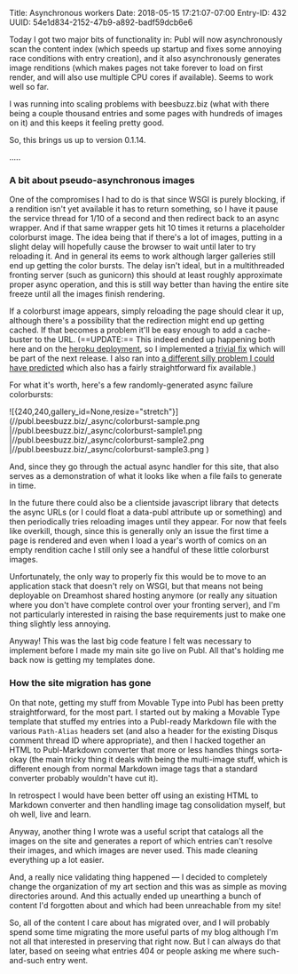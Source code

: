 Title: Asynchronous workers
Date: 2018-05-15 17:21:07-07:00
Entry-ID: 432
UUID: 54e1d834-2152-47b9-a892-badf59dcb6e6

Today I got two major bits of functionality in: Publ will now asynchronously scan the content index (which speeds up startup and fixes some annoying race conditions with entry creation), and it also asynchronously generates image renditions (which makes pages not take forever to load on first render, and will also use multiple CPU cores if available). Seems to work well so far.

I was running into scaling problems with beesbuzz.biz (what with there being a couple thousand entries and some pages with hundreds of images on it) and this keeps it feeling pretty good.

So, this brings us up to version 0.1.14.

.....

### A bit about pseudo-asynchronous images

One of the compromises I had to do is that since WSGI is purely blocking, if a rendition isn't yet available it has to return something, so I have it pause the service thread for 1/10 of a second and then redirect back to an async wrapper. And if that same wrapper gets hit 10 times it returns a placeholder colorburst image. The idea being that if there's a lot of images, putting in a slight delay will hopefully cause the browser to wait until later to try reloading it. And in general its eems to work although larger galleries still end up getting the color bursts. The delay isn't ideal, but in a multithreaded fronting server (such as gunicorn) this should at least roughly approximate proper async operation, and this is still way better than having the entire site freeze until all the images finish rendering.

If a colorburst image appears, simply reloading the page should clear it up, although there's a possibility that the redirection might end up getting cached. If that becomes a problem it'll be easy enough to add a cache-buster to the URL. (==UPDATE:== This indeed ended up happening both here and on the [heroku deployment](http://publ.herokuapp.com), so I implemented a [trivial fix](https://github.com/fluffy-critter/Publ/pull/86) which will be part of the next release. I also ran into [a different silly problem I could have predicted](https://github.com/fluffy-critter/Publ/issues/84) which also has a fairly straightforward fix available.)

For what it's worth, here's a few randomly-generated async failure colorbursts:

![{240,240,gallery_id=None,resize="stretch"}](//publ.beesbuzz.biz/_async/colorburst-sample.png
|//publ.beesbuzz.biz/_async/colorburst-sample1.png
|//publ.beesbuzz.biz/_async/colorburst-sample2.png
|//publ.beesbuzz.biz/_async/colorburst-sample3.png
)

And, since they go through the actual async handler for this site, that also serves as a demonstration of what it looks like when a file fails to generate in time.

In the future there could also be a clientside javascript library that detects the async URLs (or I could float a data-publ attribute up or something) and then periodically tries reloading images until they appear. For now that feels like overkill, though, since this is generally only an issue the first time a page is rendered and even when I load a year's worth of comics on an empty rendition cache I still only see a handful of these little colorburst images.

Unfortunately, the only way to properly fix this would be to move to an application stack that doesn't rely on WSGI, but that means not being deployable on Dreamhost shared hosting anymore (or really any situation where you don't have complete control over your fronting server), and I'm not particularly interested in raising the base requirements just to make one thing slightly less annoying.

Anyway! This was the last big code feature I felt was necessary to implement before I made my main site go live on Publ. All that's holding me back now is getting my templates done.

### How the site migration has gone

On that note, getting my stuff from Movable Type into Publ has been pretty straightforward, for the most part. I started out by making a Movable Type template that stuffed my entries into a Publ-ready Markdown file with the various `Path-Alias` headers set (and also a header for the existing Disqus comment thread ID where appropriate), and then I hacked together an HTML to Publ-Markdown converter that more or less handles things sorta-okay (the main tricky thing it deals with being the multi-image stuff, which is different enough from normal Markdown image tags that a standard converter probably wouldn't have cut it).

In retrospect I would have been better off using an existing HTML to Markdown converter and then handling image tag consolidation myself, but oh well, live and learn.

Anyway, another thing I wrote was a useful script that catalogs all the images on the site and generates a report of which entries can't resolve their images, and which images are never used. This made cleaning everything up a lot easier.

And, a really nice validating thing happened — I decided to completely change the organization of my art section and this was as simple as moving directories around. And this actually ended up unearthing a bunch of content I'd forgotten about and which had been unreachable from my site!

So, all of the content I care about has migrated over, and I will probably spend some time migrating the more useful parts of my blog although I'm not all that interested in preserving that right now. But I can always do that later, based on seeing what entries 404 or people asking me where such-and-such entry went.
